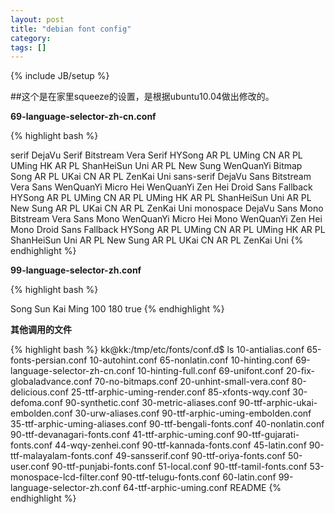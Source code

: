 ```yaml
---
layout: post
title: "debian font config"
category: 
tags: []
---
```

{% include JB/setup %}

##这个是在家里squeeze的设置，是根据ubuntu10.04做出修改的。

**69-language-selector-zh-cn.conf**

{% highlight bash %}
<?xml version="1.0"?>
<!DOCTYPE fontconfig SYSTEM "fonts.dtd">
<fontconfig>
	<match target="pattern">
		<test qual="any" name="family">
			<string>serif</string>
		</test>
		<edit name="family" mode="prepend" binding="strong">
			<string>DejaVu Serif</string>
			<string>Bitstream Vera Serif</string>
			<string>HYSong</string>
			<string>AR PL UMing CN</string>
			<string>AR PL UMing HK</string>
			<string>AR PL ShanHeiSun Uni</string>
			<string>AR PL New Sung</string>
			<string>WenQuanYi Bitmap Song</string>
			<string>AR PL UKai CN</string>
			<string>AR PL ZenKai Uni</string>
		</edit>
	</match> 
	<match target="pattern">
		<test qual="any" name="family">
			<string>sans-serif</string>
		</test>
		<edit name="family" mode="prepend" binding="strong">
			<string>DejaVu Sans</string>
			<string>Bitstream Vera Sans</string>
			<string>WenQuanYi Micro Hei</string>
			<string>WenQuanYi Zen Hei</string>
			<string>Droid Sans Fallback</string>
			<string>HYSong</string>
			<string>AR PL UMing CN</string>
			<string>AR PL UMing HK</string>
			<string>AR PL ShanHeiSun Uni</string>
			<string>AR PL New Sung</string>
			<string>AR PL UKai CN</string>
			<string>AR PL ZenKai Uni</string>
		</edit>
	</match> 
	<match target="pattern">
		<test qual="any" name="family">
			<string>monospace</string>
		</test>
		<edit name="family" mode="prepend" binding="strong">
			<string>DejaVu Sans Mono</string>
			<string>Bitstream Vera Sans Mono</string>
			<string>WenQuanYi Micro Hei Mono</string>
			<string>WenQuanYi Zen Hei Mono</string>
			<string>Droid Sans Fallback</string>
			<string>HYSong</string>
			<string>AR PL UMing CN</string>
			<string>AR PL UMing HK</string>
			<string>AR PL ShanHeiSun Uni</string>
			<string>AR PL New Sung</string>
			<string>AR PL UKai CN</string>
			<string>AR PL ZenKai Uni</string>
		</edit>
	</match> 
</fontconfig>
{% endhighlight %}

**99-language-selector-zh.conf**

{% highlight bash %}
<?xml version="1.0"?>
<!DOCTYPE fontconfig SYSTEM "fonts.dtd">
<fontconfig>
	<match target="font" >
		<test name="family" compare="contains" >
			<string>Song</string>
			<string>Sun</string>
			<string>Kai</string>
			<string>Ming</string>
		</test> 
                <!-- check to see if the font is just regular -->
                <test name="weight" compare="less_eq">
                        <int>100</int>
		</test>
		<test compare="more_eq" target="pattern" name="weight" >
			<int>180</int>
		</test>
		<edit mode="assign" name="embolden" >
			<bool>true</bool>
		</edit>
	</match>
</fontconfig>
{% endhighlight %}

**其他调用的文件**

{% highlight bash %}
kk@kk:/tmp/etc/fonts/conf.d$ ls
10-antialias.conf                 65-fonts-persian.conf
10-autohint.conf                  65-nonlatin.conf
10-hinting.conf                   69-language-selector-zh-cn.conf
10-hinting-full.conf              69-unifont.conf
20-fix-globaladvance.conf         70-no-bitmaps.conf
20-unhint-small-vera.conf         80-delicious.conf
25-ttf-arphic-uming-render.conf   85-xfonts-wqy.conf
30-defoma.conf                    90-synthetic.conf
30-metric-aliases.conf            90-ttf-arphic-ukai-embolden.conf
30-urw-aliases.conf               90-ttf-arphic-uming-embolden.conf
35-ttf-arphic-uming-aliases.conf  90-ttf-bengali-fonts.conf
40-nonlatin.conf                  90-ttf-devanagari-fonts.conf
41-ttf-arphic-uming.conf          90-ttf-gujarati-fonts.conf
44-wqy-zenhei.conf                90-ttf-kannada-fonts.conf
45-latin.conf                     90-ttf-malayalam-fonts.conf
49-sansserif.conf                 90-ttf-oriya-fonts.conf
50-user.conf                      90-ttf-punjabi-fonts.conf
51-local.conf                     90-ttf-tamil-fonts.conf
53-monospace-lcd-filter.conf      90-ttf-telugu-fonts.conf
60-latin.conf                     99-language-selector-zh.conf
64-ttf-arphic-uming.conf          README
{% endhighlight %}
